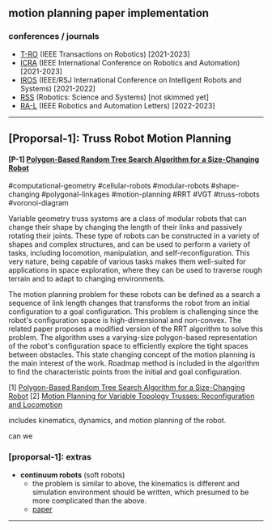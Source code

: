 ## motion planning paper implementation ##

### conferences / journals  ###
- [T-RO](https://ieeexplore.ieee.org/xpl/RecentIssue.jsp?punumber=8860) (IEEE Transactions on Robotics) [2021-2023]
- [ICRA](https://ieeexplore.ieee.org/xpl/conhome/1000639/all-proceedings) (IEEE International Conference on Robotics and Automation) [2021-2023]
- [IROS](https://ieeexplore.ieee.org/xpl/conhome/9981026/proceeding0640/all-proceedings) (IEEE/RSJ International Conference on Intelligent Robots and Systems) [2021-2022]
- [RSS](http://www.roboticsconference.org/) (Robotics: Science and Systems) [not skimmed yet]
- [RA-L](https://ieeexplore.ieee.org/xpl/RecentIssue.jsp?punumber=7083369) (IEEE Robotics and Automation Letters) [2022-2023]

--------------------
## \[Proporsal-1\]: Truss Robot Motion Planning ##
#### \[P-1\] [Polygon-Based Random Tree Search Algorithm for a Size-Changing Robot](https://ieeexplore.ieee.org/document/10287401) ####

#computational-geometry #cellular-robots #modular-robots #shape-changing #polygonal-linkages #motion-planning #RRT #VGT #truss-robots #voronoi-diagram

  Variable geometry truss systems are a class of modular robots that can change their shape by changing the length of their links and passively rotating their joints. These type of robots can be constructed in a variety of shapes and complex structures, and can be used to perform a variety of tasks, including locomotion, manipulation, and self-reconfiguration. This very nature, being capable of various tasks makes them well-suited for applications in space exploration, where they can be used to traverse rough terrain and to adapt to changing environments.

  The motion planning problem for these robots can be defined as a search a sequence of link length changes that transforms the robot from an initial configuration to a goal configuration. This problem is challenging since the robot's configuration space is high-dimensional and non-convex. The related paper proposes a modified version of the RRT algorithm to solve this problem. The algorithm uses a varying-size polygon-based representation of the robot's configuration space to efficiently explore the tight spaces between obstacles. This state changing concept of the motion planning is the main interest  of the work. Roadmap method is included in the algorithm to find the characteristic points from the initial and goal configuration.

\[1\] [Polygon-Based Random Tree Search Algorithm for a Size-Changing Robot](https://ieeexplore.ieee.org/document/10287401)
\[2\] [Motion Planning for Variable Topology Trusses: Reconfiguration and Locomotion](https://ieeexplore.ieee.org/document/10287401)

includes kinematics, dynamics, and motion planning of the robot.





can we 




### [proporsal-1]: extras ###
- **continuum robots** (soft robots)
    - the problem is similar to above, the kinematics is different and simulation environment should be written, which presumed to be more complicated than the above.
    - [paper](/references/A_Cross-Entropy_Motion_Planning_Framework_for_Hybrid_Continuum_Robots.pdf)


--------------------
